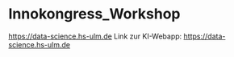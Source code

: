 # Innokongress_Workshop
https://data-science.hs-ulm.de
Link zur KI-Webapp: https://data-science.hs-ulm.de
